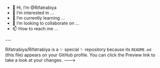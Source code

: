 - 👋 Hi, I’m @Rifatrabiya
- 👀 I’m interested in ...
- 🌱 I’m currently learning ...
- 💞️ I’m looking to collaborate on ...
- 📫 How to reach me ...

<!image resolution hd>---
Rifatrabiya/Rifatrabiya is a ✨ special ✨ repository because its `README.md` (this file) appears on your GitHub profile.
You can click the Preview link to take a look at your changes.
--->

